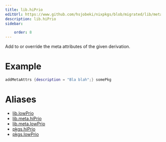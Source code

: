 ```yaml
---
title: lib.hiPrio
editUrl: https://www.github.com/hsjobeki/nixpkgs/blob/migrated/lib/meta.nix#L21C28
description: lib.hiPrio
sidebar:

    order: 8
---
```


Add to or override the meta attributes of the given
derivation.

# Example

```nix
addMetaAttrs {description = "Bla blah";} somePkg
```


# Aliases

- [lib.lowPrio](/nix-doc-comments/reference/lib/lib-lowprio)
- [lib.meta.hiPrio](/nix-doc-comments/reference/lib/meta/lib-meta-hiprio)
- [lib.meta.lowPrio](/nix-doc-comments/reference/lib/meta/lib-meta-lowprio)
- [pkgs.hiPrio](/nix-doc-comments/reference/pkgs/pkgs-hiprio)
- [pkgs.lowPrio](/nix-doc-comments/reference/pkgs/pkgs-lowprio)


